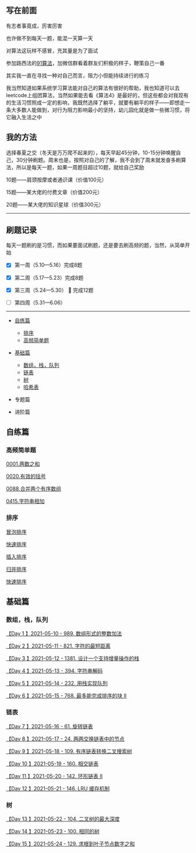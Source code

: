 ## 写在前面

有志者事竟成，厉害厉害

也许做不到每天一题，能混一天算一天

对算法这玩样不感冒，充其量是为了面试

参加路西法的[91算法](https://algo91.herokuapp.com/)，加微信群看着群友们积极的样子，鞭策自己一番

其实我一直在寻找一种对自己而言，阻力小但能持续进行的练习

我当然知道如果系统学习算法能对自己的算法有很好的帮助，我也知道可以去leetcode上组团算法，当然如果能去看《算法4》是最好的，但这些都会对我现有的生活习惯照成一定的影响，我既然选择了躺平，就要有躺平的样子——即想走一条大多数人能做到，对行为阻力影响最小的坚持，幼儿园化就是做一些微习惯，将它融入生活之中



## 我的方法

选择春夏之交（冬天是万万爬不起来的），每天早起45分钟，10-15分钟唤醒自己，30分钟刷题。周末也是，按照对自己的了解，我不会到了周末就发奋多刷算法，所以是每天一题，如果一周题目超过10题，就给自己奖励

10题——肩颈按摩或者通识课（价值100元）

15题——某大佬的付费文章（价值200元）

20题——某大佬的知识星球（价值300元）



***



## 刷题记录

每天一题刷的是习惯，而如果要面试刷题，还是要去刷高频的题，当然，从简单开始

- [x] 第一周（5.10—5.16）完成8题
- [x] 第二周（5.17—5.23）完成8题
- [x] 第三周（5.24—5.30） :100: 完成12题
- [ ] 第四周（5.31—6.06）



* * *



- [自练篇](#自练篇)
  - [排序](#排序)
  - [高频简单题](#高频简单题)

- [基础篇](#基础篇)
  - [数组，栈，队列](#数组栈队列)
  - [链表](#链表)
  - [树](#树)
  - [哈希表](#哈希表)
- 专题篇
- 进阶篇



## 自练篇

### 高频简单题

[0001.两数之和](./高频简单题/0001.两数之和.md)

[0020.有效的括号](./高频简单题/0020.有效的括号.md)

[0088.合并两个有序数组](./高频简单题/0088.合并两个有序数组.md)

[0415.字符串相加](./高频简单题/0415.字符串相加.md)

### 排序

[冒泡排序](./排序/冒泡排序.md)

[快速排序](./排序/快速排序.md)

[插入排序](./排序/插入排序.md)

[归并排序](./排序/归并排序.md)

[快速排序](./排序/快速排序.md)

## 基础篇

### 数组，栈，队列

[【Day 1 】2021-05-10 - 989. 数组形式的整数加法](./数组，栈，队列/[Day%201%20]2021-05-10%20-%20989.%20数组形式的整数加法.md)

[【Day 2 】2021-05-11 - 821. 字符的最短距离](./数组，栈，队列/[Day%202%20]2021-05-11%20-%20821.%20字符的最短距离.md)

[【Day 3 】2021-05-12 - 1381. 设计一个支持增量操作的栈](./数组，栈，队列/[Day%203%20]2021-05-12%20-%201381.%20设计一个支持增量操作的栈.md)

[【Day 4 】2021-05-13 - 394. 字符串解码](./数组，栈，队列/[Day%204%20]2021-05-13%20-%20394.%20字符串解码.md)

[【Day 5 】2021-05-14 - 232. 用栈实现队列](./数组，栈，队列/[Day%205%20]2021-05-14%20-%20232.%20用栈实现队列.md)

[【Day 6 】2021-05-15 - 768. 最多能完成排序的块 II](./数组，栈，队列/[Day%206%20]2021-05-15%20-%20768.%20最多能完成排序的块%20II.md)

### 链表

[【Day 7 】2021-05-16 - 61. 旋转链表](./链表/[Day%207%20]2021-05-16%20-%2061.%20旋转链表.md)

[【Day 8 】2021-05-17 - 24. 两两交换链表中的节点](./链表/[Day%208%20]2021-05-17%20-%2024.%20两两交换链表中的节点.md)

[【Day 9 】2021-05-18 - 109. 有序链表转换二叉搜索树](./链表/[Day%209%20]2021-05-18%20-%20109.%20有序链表转换二叉搜索树.md)

[【Day 10 】2021-05-19 - 160. 相交链表](./链表/[Day%2010%20]2021-05-19%20-%20160.%20相交链表.md)

[【Day 11 】2021-05-20 - 142. 环形链表 II](./链表/[Day%2011%20]2021-05-20%20-%20142.%20环形链表%20II.md)

[【Day 12 】2021-05-21 - 146. LRU 缓存机制](./链表/[Day%2012%20]2021-05-21%20-%20146.%20LRU%20缓存机制.md)

### 树

[【Day 13 】2021-05-22 - 104. 二叉树的最大深度](https://github.com/johanazhu/leetcode/blob/master/%E3%80%90Day%2013%20%E3%80%912021-05-22%20-%20104.%20%E4%BA%8C%E5%8F%89%E6%A0%91%E7%9A%84%E6%9C%80%E5%A4%A7%E6%B7%B1%E5%BA%A6.md)

[【Day 14 】2021-05-23 - 100. 相同的树](https://github.com/johanazhu/leetcode/blob/master/%E3%80%90Day%2014%20%E3%80%912021-05-23%20-%20100.%20%E7%9B%B8%E5%90%8C%E7%9A%84%E6%A0%91.md)

[【Day 15 】2021-05-24 - 129. 求根到叶子节点数字之和](https://github.com/johanazhu/leetcode/blob/master/%E3%80%90Day%2015%20%E3%80%912021-05-24%20-%20129.%20%E6%B1%82%E6%A0%B9%E5%88%B0%E5%8F%B6%E5%AD%90%E8%8A%82%E7%82%B9%E6%95%B0%E5%AD%97%E4%B9%8B%E5%92%8C.md)





